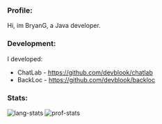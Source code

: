 ### Profile:
Hi, im BryanG, a Java developer.

### Development:

I developed:
- ChatLab - https://github.com/devblook/chatlab
- BackLoc - https://github.com/devblook/backloc


### Stats:
![lang-stats](https://github-readme-stats.vercel.app/api/top-langs/?username=bryangdv&theme=algolia&langs_count=3)
![prof-stats](https://github-readme-stats.vercel.app/api?username=bryangdv&theme=algolia)
